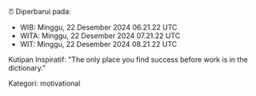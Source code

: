⏰ Diperbarui pada:
- WIB: Minggu, 22 Desember 2024 06.21.22 UTC
- WITA: Minggu, 22 Desember 2024 07.21.22 UTC
- WIT: Minggu, 22 Desember 2024 08.21.22 UTC

Kutipan Inspiratif:
"The only place you find success before work is in the dictionary."


Kategori: motivational


